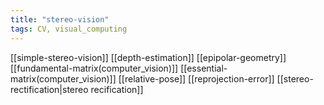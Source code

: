 ```yaml
---
title: "stereo-vision"
tags: CV, visual_computing 
---
```

[[simple-stereo-vision]]
[[depth-estimation]]
[[epipolar-geometry]]
[[fundamental-matrix(computer_vision)]]
[[essential-matrix(computer_vision)]]
[[relative-pose]]
[[reprojection-error]]
[[stereo-rectification|stereo recification]]

